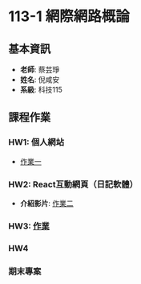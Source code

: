 # 113-1 網際網路概論

## 基本資訊
- **老師**: 蔡芸琤
- **姓名**: 倪咸安
- **系級**: 科技115

## 課程作業

### HW1: 個人網站
- [作業一](https://aleck581.github.io/Web/)

### HW2: React互動網頁（日記軟體）
- **介紹影片**: [作業二](https://youtu.be/ZskuFFNsnpc)


### HW3: [作業](https://youtu.be/kOrKU_WG2Bc)


### HW4


### 期末專案


